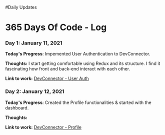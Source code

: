 #Daily Updates

# 365 Days Of Code - Log

### Day 1: January 11, 2021

**Today's Progress**: Impemented User Authentication to DevConnector. 

**Thoughts:** I start getting comfortable using Redux and its structure. I find it fascinating how front and back-end interact with each other.

**Link to work:** [DevConnector - User Auth](https://bit.ly/3i5Ra1y)

### Day 2: January 12, 2021

**Today's Progress**: Created the Profile functionalities & started with the dashboard. 

**Thoughts:** 

**Link to work:** [DevConnector - Profile](https://bit.ly/2K6Y1ej)
